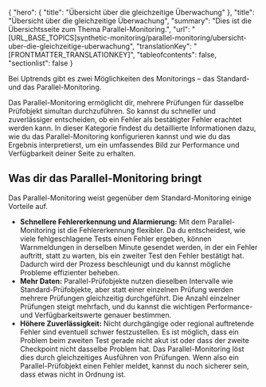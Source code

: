 {
  "hero": {
    "title": "Übersicht über die gleichzeitige Überwachung"
  },
  "title": "Übersicht über die gleichzeitige Überwachung",
  "summary": "Dies ist die Übersichtsseite zum Thema Parallel-Monitoring.",
  "url": "[URL_BASE_TOPICS]synthetic-monitoring/parallel-monitoring/ubersicht-uber-die-gleichzeitige-uberwachung",
  "translationKey": "[FRONTMATTER_TRANSLATIONKEY]",
  "tableofcontents": false,
  "sectionlist": false
}

Bei Uptrends gibt es zwei Möglichkeiten des Monitorings – das Standard- und das Parallel-Monitoring.

Das Parallel-Monitoring ermöglicht dir, mehrere Prüfungen für dasselbe Prüfobjekt simultan durchzuführen. So kannst du schneller und zuverlässiger entscheiden, ob ein Fehler als bestätigter Fehler erachtet werden kann. In dieser Kategorie findest du detaillierte Informationen dazu, wie du das Parallel-Monitoring konfigurieren kannst und wie du das Ergebnis interpretierst, um ein umfassendes Bild zur Performance und Verfügbarkeit deiner Seite zu erhalten.

## Was dir das Parallel-Monitoring bringt

Das Parallel-Monitoring weist gegenüber dem Standard-Monitoring einige Vorteile auf.

- **Schnellere Fehlererkennung und Alarmierung:** Mit dem Parallel-Monitoring ist die Fehlererkennung flexibler. Da du entscheidest, wie viele fehlgeschlagene Tests einen Fehler ergeben, können Warnmeldungen in derselben Minute gesendet werden, in der ein Fehler auftritt, statt zu warten, bis ein zweiter Test den Fehler bestätigt hat. Dadurch wird der Prozess beschleunigt und du kannst mögliche Probleme effizienter beheben.
- **Mehr Daten:** Parallel-Prüfobjekte nutzen dieselben Intervalle wie Standard-Prüfobjekte, aber statt einer einzelnen Prüfung werden mehrere Prüfungen gleichzeitig durchgeführt. Die Anzahl einzelner Prüfungen steigt mehrfach, und du kannst die wichtigen Performance- und Verfügbarkeitswerte genauer bestimmen.
- **Höhere Zuverlässigkeit:** Nicht durchgängige oder regional auftretende Fehler sind eventuell schwer festzustellen. Es ist möglich, dass ein Problem beim zweiten Test gerade nicht akut ist oder dass der zweite Checkpoint nicht dasselbe Problem hat. Das Parallel-Monitoring löst dies durch gleichzeitiges Ausführen von Prüfungen. Wenn also ein Parallel-Prüfobjekt einen Fehler meldet, kannst du noch sicherer sein, dass etwas nicht in Ordnung ist.
